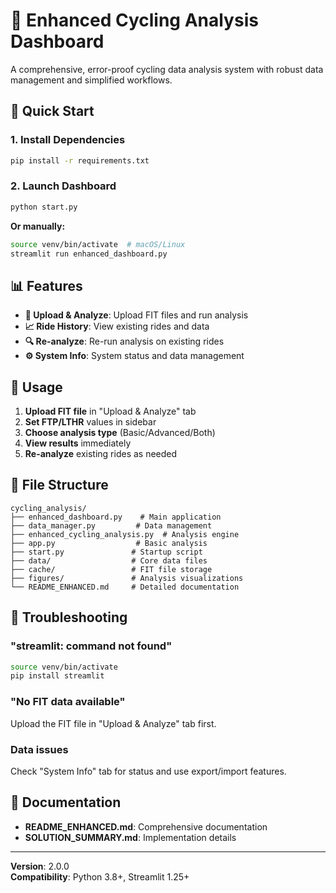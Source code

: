 # 🚴 Enhanced Cycling Analysis Dashboard

A comprehensive, error-proof cycling data analysis system with robust data management and simplified workflows.

## 🚀 Quick Start

### 1. Install Dependencies
```bash
pip install -r requirements.txt
```

### 2. Launch Dashboard
```bash
python start.py
```

**Or manually:**
```bash
source venv/bin/activate  # macOS/Linux
streamlit run enhanced_dashboard.py
```

## 📊 Features

- **📁 Upload & Analyze**: Upload FIT files and run analysis
- **📈 Ride History**: View existing rides and data
- **🔍 Re-analyze**: Re-run analysis on existing rides
- **⚙️ System Info**: System status and data management

## 🎯 Usage

1. **Upload FIT file** in "Upload & Analyze" tab
2. **Set FTP/LTHR** values in sidebar
3. **Choose analysis type** (Basic/Advanced/Both)
4. **View results** immediately
5. **Re-analyze** existing rides as needed

## 📁 File Structure

```
cycling_analysis/
├── enhanced_dashboard.py    # Main application
├── data_manager.py         # Data management
├── enhanced_cycling_analysis.py  # Analysis engine
├── app.py                  # Basic analysis
├── start.py               # Startup script
├── data/                  # Core data files
├── cache/                 # FIT file storage
├── figures/               # Analysis visualizations
└── README_ENHANCED.md     # Detailed documentation
```

## 🔧 Troubleshooting

### "streamlit: command not found"
```bash
source venv/bin/activate
pip install streamlit
```

### "No FIT data available"
Upload the FIT file in "Upload & Analyze" tab first.

### Data issues
Check "System Info" tab for status and use export/import features.

## 📖 Documentation

- **README_ENHANCED.md**: Comprehensive documentation
- **SOLUTION_SUMMARY.md**: Implementation details

---

**Version**: 2.0.0  
**Compatibility**: Python 3.8+, Streamlit 1.25+ 